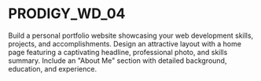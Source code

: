 # PRODIGY_WD_04
Build a personal portfolio website showcasing your web development skills, projects, and accomplishments. Design an attractive layout with a home page featuring a captivating headline, professional photo, and skills summary. Include an "About Me" section with detailed background, education, and experience.
